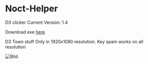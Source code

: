 # Noct-Helper
D3 clicker
Current Version: 1.4

Download exe [here](https://github.com/Akayaakuma/Noct-Helper/releases/tag/1.0) 

D3 Town stuff Only in 1920x1080 resolution. Key spam works on all resolution

![Bild](https://i.imgur.com/8Jl17lF.png)
